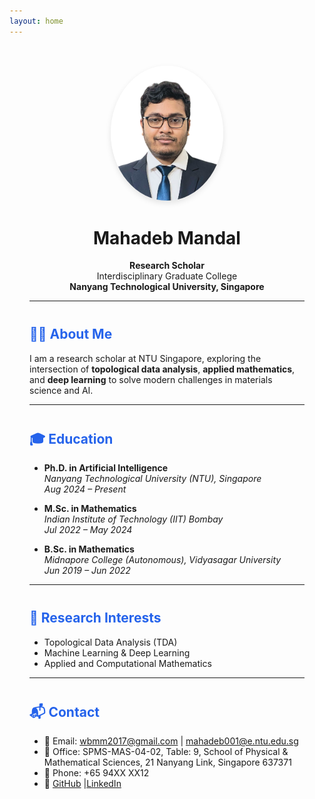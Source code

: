 ```yaml
---
layout: home
---
```

<div style="max-width: 850px; margin: auto; padding: 2rem;">
<div align="center">
  <img src="assets/images/profile.png" alt="Profile Photo" width="180" style="border-radius: 50%; box-shadow: 0 4px 10px rgba(0,0,0,0.1);" />
  
  <h1>Mahadeb Mandal</h1>

  <p><strong>Research Scholar</strong><br>
  Interdisciplinary Graduate College<br>
  <strong>Nanyang Technological University, Singapore</strong></p>
</div>

---

## 👨‍💼 About Me
I am a research scholar at NTU Singapore, exploring the intersection of **topological data analysis**, **applied mathematics**, and **deep learning** to solve modern challenges in materials science and AI.

---

## 🎓 Education

- **Ph.D. in Artificial Intelligence**  
  *Nanyang Technological University (NTU), Singapore*  
  *Aug 2024 – Present*

- **M.Sc. in Mathematics**  
  *Indian Institute of Technology (IIT) Bombay*  
  *Jul 2022 – May 2024*

- **B.Sc. in Mathematics**  
  *Midnapore College (Autonomous), Vidyasagar University*  
  *Jun 2019 – Jun 2022*

---

## 🧠 Research Interests

- Topological Data Analysis (TDA)  
- Machine Learning & Deep Learning  
- Applied and Computational Mathematics

---

## 📬 Contact

- 📧 Email: [wbmm2017@gmail.com](mailto:wbmm2017@gmail.com) | [mahadeb001@e.ntu.edu.sg](mailto:mahadeb001@e.ntu.edu.sg)  
- 📍 Office: SPMS-MAS-04-02, Table: 9, School of Physical & Mathematical Sciences, 21 Nanyang Link, Singapore 637371 
- 📱 Phone: +65 94XX XX12  
- 🔗 [GitHub](https://github.com/your-username) |[LinkedIn](https://www.linkedin.com/in/mahadeb-mandal-5486a726b/)

</div>

<style>
h2 {
  margin-top: 2.5rem;
  color: #2563eb;
}
</style>
